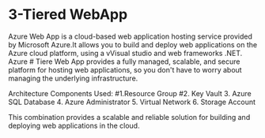 # 3-Tiered WebApp
Azure Web App is a cloud-based web application hosting service provided by Microsoft Azure.It allows you to build and deploy web applications on the Azure cloud platform, using a vVisual studio and web frameworks  .NET. Azure # Tiere Web App provides a fully managed, scalable, and secure platform for hosting web applications, so you don't have to worry about managing the underlying infrastructure.

Architecture Components Used:
#1.Resource Group
#2. Key Vault
3. Azure SQL Database
4. Azure Administrator
5. Virtual Network
6. Storage Account

This combination provides a scalable and reliable solution for building and deploying web applications in the cloud.
